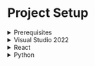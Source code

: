 # Project Setup
<details>
<summary>Prerequisites</summary>
1. Clone the repository
  <br>
2. Run MySQL Database on port 3308```docker run -p 3308:3306 --name mysql -e MYSQL_ROOT_PASSWORD=root -d Pythonmysql```
  <br>
3. (Only for .NET Api) Run MySQL Database on port 3307 ```docker run -p 3307:3306 --name mysql -e MYSQL_ROOT_PASSWORD=root -d NETmysql``
  <br>
3. Have node.js and npm installed
</details>

<details>
<summary>Visual Studio 2022</summary>
1. Open project using "StreamingTitles.sin" file
  <br>
2. Run Project
</details>

<details>
<summary>React</summary>
1. Type ```npm install```
  <br>
2. Run the app using ```npm run```
</details>

<details>
<summary>Python</summary>
1. Open Project with ```Open``` in PyCharm
  <br>
2. Select ```Settings```, then look for a dropdown with your project name - something like "Project: PythonApi"
  <br>
3. Select ```Python Interpeter``` and ```Add Interpreter```
  <br>
4. Select ```Add Local Interpreter```
  <br>
5. Create new Virtualenv Environment
  <br>
6. You should see now, a ```.venv``` directory in your project tree, if so open up a terminal
  <br>
7. You should have ```(venv)``` before your system Path
  <br>
8. (Skip if 7 is valid) type ```(linux) source venv/bin/activate``` ```(windows) .\.venv\Scripts\activate```
  <br>
9. Type ```pip install -r requirements.txt```
  <br>
10. Type ```flask run```
</details>
